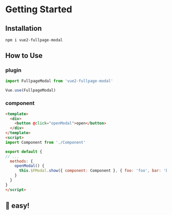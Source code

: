 # Getting Started
## Installation
```shell
npm i vue2-fullpage-modal
```
## How to Use
### plugin

```javascript
import FullpageModal from 'vue2-fullpage-modal'

Vue.use(FullpageModal)
```

### component
```html
<template>
  <div>
    <button @click="openModal">open</button>
  </div>
</template>
<script>
import Component from './Component'

export default {
// ...
  methods: {
    openModal() {
      this.$FModal.show({ component: Component }, { foo: 'foo', bar: 'bar' })
    }
  }
}
</script>
```

<h2 class="no-border-bottom"> 🎉 easy! </h2>
<modal-getting-started />
<style>
.no-border-bottom {
  border-bottom: none;
}
</style>